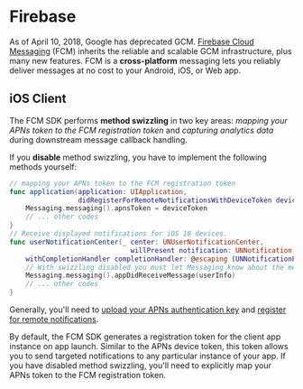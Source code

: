 # Firebase

As of April 10, 2018, Google has deprecated GCM. [Firebase Cloud Messaging](https://firebase.google.com/docs/cloud-messaging/) \(FCM\) inherits the reliable and scalable GCM infrastructure, plus many new features. FCM is a **cross-platform** messaging lets you reliably deliver messages at no cost to your Android, iOS, or Web app.

## iOS Client

The FCM SDK performs **method swizzling** in two key areas: _mapping your APNs token to the FCM registration token_ and _capturing analytics data_ during downstream message callback handling.

If you **disable** method swizzling, you have to implement the following methods yourself:

```swift
// mapping your APNs token to the FCM registration token
func application(application: UIApplication,
                 didRegisterForRemoteNotificationsWithDeviceToken deviceToken: NSData) {
    Messaging.messaging().apnsToken = deviceToken
    // ... other codes
}
// Receive displayed notifications for iOS 10 devices.
func userNotificationCenter(_ center: UNUserNotificationCenter,
                              willPresent notification: UNNotification,
    withCompletionHandler completionHandler: @escaping (UNNotificationPresentationOptions) -> Void) {
    // With swizzling disabled you must let Messaging know about the message, for Analytics
    Messaging.messaging().appDidReceiveMessage(userInfo)
    // ... other codes
}
```

Generally, you'll need to [upload your APNs authentication key](https://firebase.google.com/docs/cloud-messaging/ios/client#upload_your_apns_authentication_key) and [register for remote notifications](https://firebase.google.com/docs/cloud-messaging/ios/client#register_for_remote_notifications).

By default, the FCM SDK generates a registration token for the client app instance on app launch. Similar to the APNs device token, this token allows you to send targeted notifications to any particular instance of your app. If you have disabled method swizzling, you'll need to explicitly map your APNs token to the FCM registration token.

